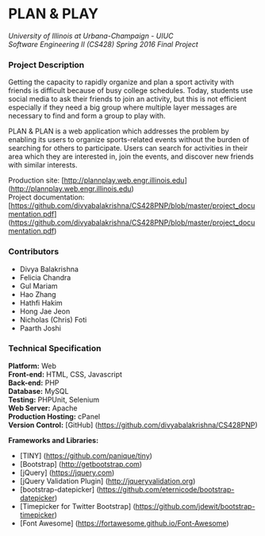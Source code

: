 # PLAN & PLAY

*University of Illinois at Urbana-Champaign - UIUC  
Software Engineering II (CS428) Spring 2016 Final Project*  

### Project Description
Getting the capacity to rapidly organize and plan a sport activity with friends is difficult because of busy college schedules. Today, students use social media to ask their friends to join an activity, but this is not efficient especially if they need a big group where multiple layer messages are necessary to find and form a group to play with.  
  
PLAN & PLAN is a web application which addresses the problem by enabling its users to organize sports-related events without the burden of searching for others to participate. Users can search for activities in their area which they are interested in, join the events, and discover new friends with similar interests.  
  
Production site: [http://plannplay.web.engr.illinois.edu] (http://plannplay.web.engr.illinois.edu)  
Project documentation: [https://github.com/divyabalakrishna/CS428PNP/blob/master/project_documentation.pdf] (https://github.com/divyabalakrishna/CS428PNP/blob/master/project_documentation.pdf)  

### Contributors
* Divya Balakrishna
* Felicia Chandra
* Gul Mariam
* Hao Zhang
* Hathfi Hakim
* Hong Jae Jeon
* Nicholas (Chris) Foti
* Paarth Joshi

### Technical Specification
**Platform:** Web  
**Front-end:** HTML, CSS, Javascript  
**Back-end:** PHP  
**Database:** MySQL  
**Testing:** PHPUnit, Selenium  
**Web Server:** Apache  
**Production Hosting:** cPanel  
**Version Control:** [GitHub] (https://github.com/divyabalakrishna/CS428PNP)  
  
**Frameworks and Libraries:**  
* [TINY] (https://github.com/panique/tiny)  
*	[Bootstrap] (http://getbootstrap.com)  
*	[jQuery] (https://jquery.com)  
*	[jQuery Validation Plugin] (http://jqueryvalidation.org)  
*	[bootstrap-datepicker] (https://github.com/eternicode/bootstrap-datepicker)  
*	[Timepicker for Twitter Bootstrap] (https://github.com/jdewit/bootstrap-timepicker)  
*	[Font Awesome] (https://fortawesome.github.io/Font-Awesome)  
